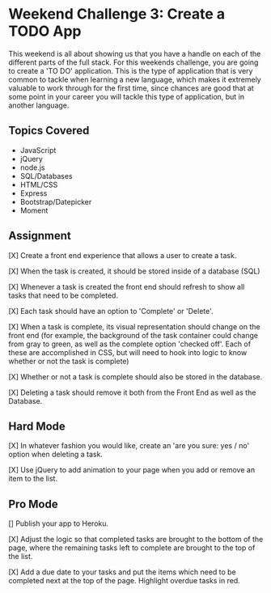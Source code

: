 # Weekend Challenge 3: Create a TODO App
This weekend is all about showing us that you have a handle on each of the different parts of the full stack. For this weekends challenge, you are going to create a 'TO DO' application. This is the type of application that is very common to tackle when learning a new language, which makes it extremely valuable to work through for the first time, since chances are good that at some point in your career you will tackle this type of application, but in another language. 

## Topics Covered
- JavaScript
- jQuery
- node.js
- SQL/Databases
- HTML/CSS
- Express
- Bootstrap/Datepicker
- Moment

## Assignment

[X] Create a front end experience that allows a user to create a task.

[X] When the task is created, it should be stored inside of a database (SQL)

[X] Whenever a task is created the front end should refresh to show all tasks that need to be completed.

[X] Each task should have an option to 'Complete' or 'Delete'.

[X] When a task is complete, its visual representation should change on the front end (for example, the background of the task container could change from gray to green, as well as the complete option 'checked off'. Each of these are accomplished in CSS, but will need to hook into logic to know whether or not the task is complete)

[X] Whether or not a task is complete should also be stored in the database.

[X] Deleting a task should remove it both from the Front End as well as the Database.

## Hard Mode
[X] In whatever fashion you would like, create an 'are you sure: yes / no' option when deleting a task.

[X] Use jQuery to add animation to your page when you add or remove an item to the list.

## Pro Mode
[] Publish your app to Heroku.

[X] Adjust the logic so that completed tasks are brought to the bottom of the page, where the remaining tasks left to complete are brought to the top of the list.

[X] Add a due date to your tasks and put the items which need to be completed next at the top of the page. Highlight overdue tasks in red.
